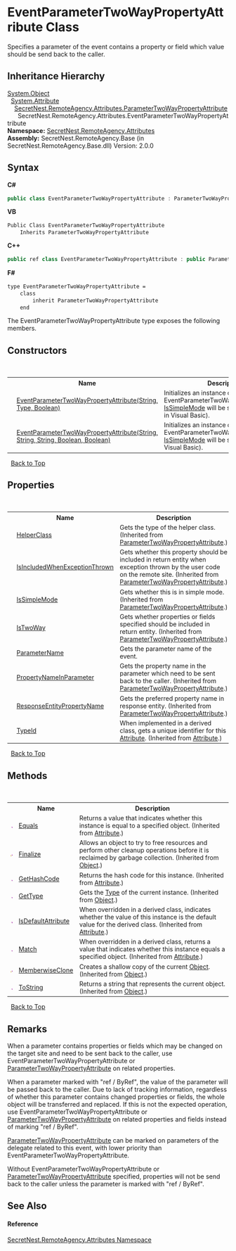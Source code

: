 # EventParameterTwoWayPropertyAttribute Class
 

Specifies a parameter of the event contains a property or field which value should be send back to the caller.


## Inheritance Hierarchy
<a href="https://docs.microsoft.com/dotnet/api/system.object" target="_blank">System.Object</a><br />&nbsp;&nbsp;<a href="https://docs.microsoft.com/dotnet/api/system.attribute" target="_blank">System.Attribute</a><br />&nbsp;&nbsp;&nbsp;&nbsp;<a href="T_SecretNest_RemoteAgency_Attributes_ParameterTwoWayPropertyAttribute">SecretNest.RemoteAgency.Attributes.ParameterTwoWayPropertyAttribute</a><br />&nbsp;&nbsp;&nbsp;&nbsp;&nbsp;&nbsp;SecretNest.RemoteAgency.Attributes.EventParameterTwoWayPropertyAttribute<br />
**Namespace:**&nbsp;<a href="N_SecretNest_RemoteAgency_Attributes">SecretNest.RemoteAgency.Attributes</a><br />**Assembly:**&nbsp;SecretNest.RemoteAgency.Base (in SecretNest.RemoteAgency.Base.dll) Version: 2.0.0

## Syntax

**C#**<br />
``` C#
public class EventParameterTwoWayPropertyAttribute : ParameterTwoWayPropertyAttribute
```

**VB**<br />
``` VB
Public Class EventParameterTwoWayPropertyAttribute
	Inherits ParameterTwoWayPropertyAttribute
```

**C++**<br />
``` C++
public ref class EventParameterTwoWayPropertyAttribute : public ParameterTwoWayPropertyAttribute
```

**F#**<br />
``` F#
type EventParameterTwoWayPropertyAttribute =  
    class
        inherit ParameterTwoWayPropertyAttribute
    end
```

The EventParameterTwoWayPropertyAttribute type exposes the following members.


## Constructors
&nbsp;<table><tr><th></th><th>Name</th><th>Description</th></tr><tr><td>![Public method](media/pubmethod.gif "Public method")</td><td><a href="M_SecretNest_RemoteAgency_Attributes_EventParameterTwoWayPropertyAttribute__ctor_1">EventParameterTwoWayPropertyAttribute(String, Type, Boolean)</a></td><td>
Initializes an instance of the EventParameterTwoWayPropertyAttribute. <a href="P_SecretNest_RemoteAgency_Attributes_ParameterTwoWayPropertyAttribute_IsSimpleMode">IsSimpleMode</a> will be set to `false` (`False` in Visual Basic).</td></tr><tr><td>![Public method](media/pubmethod.gif "Public method")</td><td><a href="M_SecretNest_RemoteAgency_Attributes_EventParameterTwoWayPropertyAttribute__ctor">EventParameterTwoWayPropertyAttribute(String, String, String, Boolean, Boolean)</a></td><td>
Initializes an instance of the EventParameterTwoWayPropertyAttribute. <a href="P_SecretNest_RemoteAgency_Attributes_ParameterTwoWayPropertyAttribute_IsSimpleMode">IsSimpleMode</a> will be set to `true` (`True` in Visual Basic).</td></tr></table>&nbsp;
<a href="#eventparametertwowaypropertyattribute-class">Back to Top</a>

## Properties
&nbsp;<table><tr><th></th><th>Name</th><th>Description</th></tr><tr><td>![Public property](media/pubproperty.gif "Public property")</td><td><a href="P_SecretNest_RemoteAgency_Attributes_ParameterTwoWayPropertyAttribute_HelperClass">HelperClass</a></td><td>
Gets the type of the helper class.
 (Inherited from <a href="T_SecretNest_RemoteAgency_Attributes_ParameterTwoWayPropertyAttribute">ParameterTwoWayPropertyAttribute</a>.)</td></tr><tr><td>![Public property](media/pubproperty.gif "Public property")</td><td><a href="P_SecretNest_RemoteAgency_Attributes_ParameterTwoWayPropertyAttribute_IsIncludedWhenExceptionThrown">IsIncludedWhenExceptionThrown</a></td><td>
Gets whether this property should be included in return entity when exception thrown by the user code on the remote site.
 (Inherited from <a href="T_SecretNest_RemoteAgency_Attributes_ParameterTwoWayPropertyAttribute">ParameterTwoWayPropertyAttribute</a>.)</td></tr><tr><td>![Public property](media/pubproperty.gif "Public property")</td><td><a href="P_SecretNest_RemoteAgency_Attributes_ParameterTwoWayPropertyAttribute_IsSimpleMode">IsSimpleMode</a></td><td>
Gets whether this is in simple mode.
 (Inherited from <a href="T_SecretNest_RemoteAgency_Attributes_ParameterTwoWayPropertyAttribute">ParameterTwoWayPropertyAttribute</a>.)</td></tr><tr><td>![Public property](media/pubproperty.gif "Public property")</td><td><a href="P_SecretNest_RemoteAgency_Attributes_ParameterTwoWayPropertyAttribute_IsTwoWay">IsTwoWay</a></td><td>
Gets whether properties or fields specified should be included in return entity.
 (Inherited from <a href="T_SecretNest_RemoteAgency_Attributes_ParameterTwoWayPropertyAttribute">ParameterTwoWayPropertyAttribute</a>.)</td></tr><tr><td>![Public property](media/pubproperty.gif "Public property")</td><td><a href="P_SecretNest_RemoteAgency_Attributes_EventParameterTwoWayPropertyAttribute_ParameterName">ParameterName</a></td><td>
Gets the parameter name of the event.</td></tr><tr><td>![Public property](media/pubproperty.gif "Public property")</td><td><a href="P_SecretNest_RemoteAgency_Attributes_ParameterTwoWayPropertyAttribute_PropertyNameInParameter">PropertyNameInParameter</a></td><td>
Gets the property name in the parameter which need to be sent back to the caller.
 (Inherited from <a href="T_SecretNest_RemoteAgency_Attributes_ParameterTwoWayPropertyAttribute">ParameterTwoWayPropertyAttribute</a>.)</td></tr><tr><td>![Public property](media/pubproperty.gif "Public property")</td><td><a href="P_SecretNest_RemoteAgency_Attributes_ParameterTwoWayPropertyAttribute_ResponseEntityPropertyName">ResponseEntityPropertyName</a></td><td>
Gets the preferred property name in response entity.
 (Inherited from <a href="T_SecretNest_RemoteAgency_Attributes_ParameterTwoWayPropertyAttribute">ParameterTwoWayPropertyAttribute</a>.)</td></tr><tr><td>![Public property](media/pubproperty.gif "Public property")</td><td><a href="https://docs.microsoft.com/dotnet/api/system.attribute.typeid#System_Attribute_TypeId" target="_blank">TypeId</a></td><td>
When implemented in a derived class, gets a unique identifier for this <a href="https://docs.microsoft.com/dotnet/api/system.attribute" target="_blank">Attribute</a>.
 (Inherited from <a href="https://docs.microsoft.com/dotnet/api/system.attribute" target="_blank">Attribute</a>.)</td></tr></table>&nbsp;
<a href="#eventparametertwowaypropertyattribute-class">Back to Top</a>

## Methods
&nbsp;<table><tr><th></th><th>Name</th><th>Description</th></tr><tr><td>![Public method](media/pubmethod.gif "Public method")</td><td><a href="https://docs.microsoft.com/dotnet/api/system.attribute.equals#System_Attribute_Equals_System_Object_" target="_blank">Equals</a></td><td>
Returns a value that indicates whether this instance is equal to a specified object.
 (Inherited from <a href="https://docs.microsoft.com/dotnet/api/system.attribute" target="_blank">Attribute</a>.)</td></tr><tr><td>![Protected method](media/protmethod.gif "Protected method")</td><td><a href="https://docs.microsoft.com/dotnet/api/system.object.finalize#System_Object_Finalize" target="_blank">Finalize</a></td><td>
Allows an object to try to free resources and perform other cleanup operations before it is reclaimed by garbage collection.
 (Inherited from <a href="https://docs.microsoft.com/dotnet/api/system.object" target="_blank">Object</a>.)</td></tr><tr><td>![Public method](media/pubmethod.gif "Public method")</td><td><a href="https://docs.microsoft.com/dotnet/api/system.attribute.gethashcode#System_Attribute_GetHashCode" target="_blank">GetHashCode</a></td><td>
Returns the hash code for this instance.
 (Inherited from <a href="https://docs.microsoft.com/dotnet/api/system.attribute" target="_blank">Attribute</a>.)</td></tr><tr><td>![Public method](media/pubmethod.gif "Public method")</td><td><a href="https://docs.microsoft.com/dotnet/api/system.object.gettype#System_Object_GetType" target="_blank">GetType</a></td><td>
Gets the <a href="https://docs.microsoft.com/dotnet/api/system.type" target="_blank">Type</a> of the current instance.
 (Inherited from <a href="https://docs.microsoft.com/dotnet/api/system.object" target="_blank">Object</a>.)</td></tr><tr><td>![Public method](media/pubmethod.gif "Public method")</td><td><a href="https://docs.microsoft.com/dotnet/api/system.attribute.isdefaultattribute#System_Attribute_IsDefaultAttribute" target="_blank">IsDefaultAttribute</a></td><td>
When overridden in a derived class, indicates whether the value of this instance is the default value for the derived class.
 (Inherited from <a href="https://docs.microsoft.com/dotnet/api/system.attribute" target="_blank">Attribute</a>.)</td></tr><tr><td>![Public method](media/pubmethod.gif "Public method")</td><td><a href="https://docs.microsoft.com/dotnet/api/system.attribute.match#System_Attribute_Match_System_Object_" target="_blank">Match</a></td><td>
When overridden in a derived class, returns a value that indicates whether this instance equals a specified object.
 (Inherited from <a href="https://docs.microsoft.com/dotnet/api/system.attribute" target="_blank">Attribute</a>.)</td></tr><tr><td>![Protected method](media/protmethod.gif "Protected method")</td><td><a href="https://docs.microsoft.com/dotnet/api/system.object.memberwiseclone#System_Object_MemberwiseClone" target="_blank">MemberwiseClone</a></td><td>
Creates a shallow copy of the current <a href="https://docs.microsoft.com/dotnet/api/system.object" target="_blank">Object</a>.
 (Inherited from <a href="https://docs.microsoft.com/dotnet/api/system.object" target="_blank">Object</a>.)</td></tr><tr><td>![Public method](media/pubmethod.gif "Public method")</td><td><a href="https://docs.microsoft.com/dotnet/api/system.object.tostring#System_Object_ToString" target="_blank">ToString</a></td><td>
Returns a string that represents the current object.
 (Inherited from <a href="https://docs.microsoft.com/dotnet/api/system.object" target="_blank">Object</a>.)</td></tr></table>&nbsp;
<a href="#eventparametertwowaypropertyattribute-class">Back to Top</a>

## Remarks

When a parameter contains properties or fields which may be changed on the target site and need to be sent back to the caller, use EventParameterTwoWayPropertyAttribute or <a href="T_SecretNest_RemoteAgency_Attributes_ParameterTwoWayPropertyAttribute">ParameterTwoWayPropertyAttribute</a> on related properties.

When a parameter marked with "ref / ByRef", the value of the parameter will be passed back to the caller. Due to lack of tracking information, regardless of whether this parameter contains changed properties or fields, the whole object will be transferred and replaced. If this is not the expected operation, use EventParameterTwoWayPropertyAttribute or <a href="T_SecretNest_RemoteAgency_Attributes_ParameterTwoWayPropertyAttribute">ParameterTwoWayPropertyAttribute</a> on related properties and fields instead of marking "ref / ByRef".

<a href="T_SecretNest_RemoteAgency_Attributes_ParameterTwoWayPropertyAttribute">ParameterTwoWayPropertyAttribute</a> can be marked on parameters of the delegate related to this event, with lower priority than EventParameterTwoWayPropertyAttribute.

Without EventParameterTwoWayPropertyAttribute or <a href="T_SecretNest_RemoteAgency_Attributes_ParameterTwoWayPropertyAttribute">ParameterTwoWayPropertyAttribute</a> specified, properties will not be send back to the caller unless the parameter is marked with "ref / ByRef".


## See Also


#### Reference
<a href="N_SecretNest_RemoteAgency_Attributes">SecretNest.RemoteAgency.Attributes Namespace</a><br />